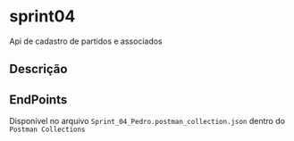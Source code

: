 # sprint04
 Api de cadastro de partidos e associados
 
 ## Descrição
 
 
 
 ## EndPoints
 
 Disponível no arquivo `Sprint_04_Pedro.postman_collection.json`  dentro do `Postman Collections`
